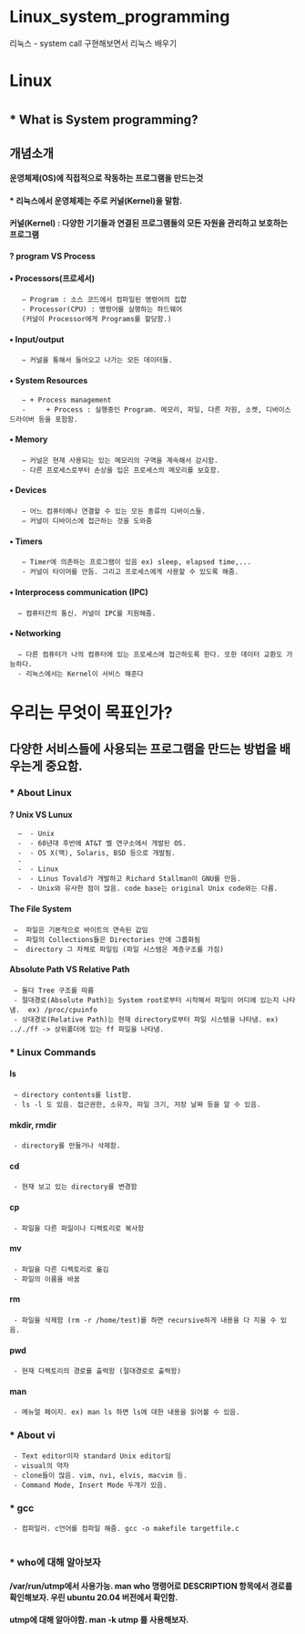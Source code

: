 # Linux_system_programming
리눅스 -  system call 구현해보면서 리눅스 배우기

# Linux

#
## * What is System programming?
   ## 개념소개
   #### 운영체제(OS)에 직접적으로 작동하는 프로그램을 만드는것
   #### * 리눅스에서 운영체제는 주로 커널(Kernel)을 말함.
   ####  커널(Kernel) : 다양한 기기들과 연결된 프로그램들의 모든 자원을 관리하고 보호하는 프로그램
   #### ? program VS Process
   #### • Processors(프로세서)
       − Program : 소스 코드에서 컴파일된 명령어의 집합
       - Processor(CPU) : 명령어를 실행하는 하드웨어
       (커널이 Processor에게 Programs를 할당함.)
   #### • Input/output
       − 커널을 통해서 들어오고 나가는 모든 데이터들.
   #### • System Resources
       − + Process management
       -     + Process : 실행중인 Program. 메모리, 파일, 다른 자원, 소켓, 디바이스 드라이버 등을 포함함.
   #### • Memory
       − 커널은 현재 사용되는 있는 메모리의 구역을 계속해서 감시함. 
       - 다른 프로세스로부터 손상을 입은 프로세스의 메모리를 보호함.
   #### • Devices
       − 어느 컴퓨터에나 연결할 수 있는 모든 종류의 디바이스들.
       − 커널이 디바이스에 접근하는 것을 도와줌
   #### • Timers
       − Timer에 의존하는 프로그램이 있음 ex) sleep, elapsed time,...
       - 커널이 타이머를 만듬. 그리고 프로세스에게 사용할 수 있도록 해줌.
   #### • Interprocess communication (IPC)
      − 컴퓨터간의 통신. 커널이 IPC를 지원해줌.
   #### •  Networking
      − 다른 컴퓨터가 나의 컴퓨터에 있는 프로세스에 접근하도록 한다. 또한 데이터 교환도 가능하다.
      - 리눅스에서는 Kernel이 서비스 해준다
      
 # 우리는 무엇이 목표인가? 
 ## 다양한 서비스들에 사용되는 프로그램을 만드는 방법을 배우는게 중요함.
   
 ### * About Linux
   #### ? Unix VS Lunux
      −  - Unix 
      -  - 60년대 후반에 AT&T 벨 연구소에서 개발된 OS. 
      -  - OS X(맥), Solaris, BSD 등으로 개발됨.
      -   
      -  - Linux
      -  - Linus Tovald가 개발하고 Richard Stallman이 GNU를 만듬.
      -  - Unix와 유사한 점이 많음. code base는 original Unix code와는 다름.
      
   #### The File System
     −  파일은 기본적으로 바이트의 연속된 값임
     −  파일의 Collections들은 Directories 안에 그룹화됨
     −  directory 그 자체로 파일임 (파일 시스템은 계층구조를 가짐)
   #### Absolute Path VS Relative Path
     − 둘다 Tree 구조를 따름  
     - 절대경로(Absolute Path)는 System root로부터 시작해서 파일이 어디에 있는지 나타냄.  ex) /proc/cpuinfo
     - 상대경로(Relative Path)는 현재 directory로부터 파일 시스템을 나타냄. ex) .././ff -> 상위폴더에 있는 ff 파일을 나타냄.
     
 ### * Linux Commands
   #### ls
     − directory contents를 list함.
     - ls -l 도 있음. 접근권한, 소유자, 파일 크기, 저장 날짜 등을 알 수 있음.
   #### mkdir, rmdir
     - directory를 만들거나 삭제함.
   #### cd
     - 현재 보고 있는 directory를 변경함
   #### cp
     - 파일을 다른 파일이나 디렉토리로 복사함
   #### mv
     - 파일을 다른 디렉토리로 옮김
     - 파일의 이름을 바꿈
   #### rm
     - 파일을 삭제함 (rm -r /home/test)를 하면 recursive하게 내용을 다 지울 수 있음.
   #### pwd
     - 현재 디렉토리의 경로를 출력함 (절대경로로 출력함)
   #### man 
     - 메뉴얼 페이지. ex) man ls 하면 ls에 대한 내용을 읽어볼 수 있음.
     
 ### * About vi
     - Text editor이자 standard Unix editor임
     - visual의 약자
     - clone들이 많음. vim, nvi, elvis, macvim 등.
     - Command Mode, Insert Mode 두개가 있음.
 ### * gcc
     - 컴파일러. c언어를 컴파일 해줌. gcc -o makefile targetfile.c
     
#
#
#
 ### * who에 대해 알아보자
   #### /var/run/utmp에서 사용가능. man who 명령어로 DESCRIPTION 항목에서 경로를 확인해보자. 우린 ubuntu 20.04 버전에서 확인함.
   #### utmp에 대해 알아야함. man -k utmp 를 사용해보자.
